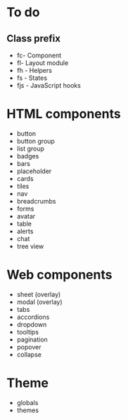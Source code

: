 # To do

## Class prefix

- fc- Component
- fl- Layout module
- fh - Helpers
- fs - States
- fjs - JavaScript hooks

# HTML components

- button
- button group
- list group
- badges
- bars
- placeholder
- cards
- tiles
- nav
- breadcrumbs
- forms
- avatar
- table
- alerts
- chat
- tree view

# Web components

- sheet (overlay)
- modal (overlay)
- tabs
- accordions
- dropdown
- tooltips
- pagination
- popover
- collapse

# Theme

- globals
- themes

